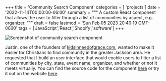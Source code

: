 +++
title = 'Community Search Component'
categories = [ 'projects']
date = '2022-11-14T00:00:00-06:00'
summary = """
A custom React component that allows the user to filter through a list of 
communities by aspect, e.g. organizer.
"""
draft = false
lastmod = 'Sun Feb 05 2023 20:40:19 GMT-0600'
tags = ['JavaScript','React','Shopify','software']
+++

![Screenshot of community search component](/images/kidsinneedofgrace_community_search_component.png)

Justin, one of the founders of [kidsinneedofgrace.com](https://www.kidsinneedofgrace.com/), 
wanted to make it easier for Christians to find community in the greater Jackson 
area. He requested that I build an user interface that would enable users to 
filter a list of communities by city, state, event name, organizer, and whether 
or not it meets virtually. You can find the source code for the component 
[here](https://github.com/phyiction/king-components) or try it out on the 
website [here](https://www.kidsinneedofgrace.com/pages/community). 